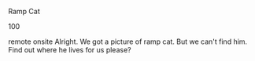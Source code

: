 Ramp Cat

100

remote onsite
Alright. We got a picture of ramp cat. But we can't find him. Find out where he lives for us please?

